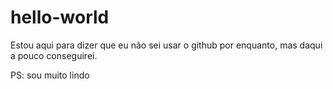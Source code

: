 # hello-world


Estou aqui para dizer que eu não sei usar o github por enquanto, mas daqui a pouco conseguirei.

PS: sou muito lindo
